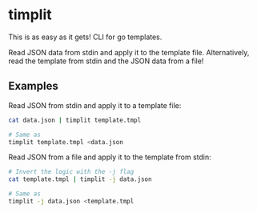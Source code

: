 # timplit

This is as easy as it gets! CLI for go templates.

Read JSON data from stdin and apply it to the template file. Alternatively,
read the template from stdin and the JSON data from a file!

## Examples

Read JSON from stdin and apply it to a template file:
```bash
cat data.json | timplit template.tmpl

# Same as
timplit template.tmpl <data.json
```

Read JSON from a file and apply it to the template from stdin:
```bash
# Invert the logic with the -j flag
cat template.tmpl | timplit -j data.json

# Same as
timplit -j data.json <template.tmpl
```


